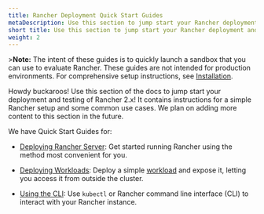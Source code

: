 ```yaml
---
title: Rancher Deployment Quick Start Guides
metaDescription: Use this section to jump start your Rancher deployment and testing. It contains instructions for a simple Rancher setup and some common use cases.
short title: Use this section to jump start your Rancher deployment and testing. It contains instructions for a simple Rancher setup and some common use cases. 
weight: 2
---
```

\>**Note:** The intent of these guides is to quickly launch a sandbox that you can use to evaluate Rancher. These guides are not intended for production environments. For comprehensive setup instructions, see [Installation](https://rancher.com/docs/rancher/v2.6/en/installation/).

Howdy buckaroos! Use this section of the docs to jump start your deployment and testing of Rancher 2.x! It contains instructions for a simple Rancher setup and some common use cases. We plan on adding more content to this section in the future.

We have Quick Start Guides for:

- [Deploying Rancher Server](https://rancher.com/docs/rancher/v2.6/en/quick-start-guide/deployment/): Get started running Rancher using the method most convenient for you.

- [Deploying Workloads](https://rancher.com/docs/rancher/v2.6/en/quick-start-guide/workload/): Deploy a simple [workload](https://kubernetes.io/docs/concepts/workloads/) and expose it, letting you access it from outside the cluster.

- [Using the CLI](https://rancher.com/docs/rancher/v2.6/en/quick-start-guide/cli/): Use `kubectl` or Rancher command line interface (CLI) to interact with your Rancher instance.
